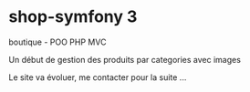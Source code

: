 # shop-symfony 3
boutique - POO PHP
MVC

Un début de gestion des produits par categories avec images

Le site va évoluer, me contacter pour la suite ...
